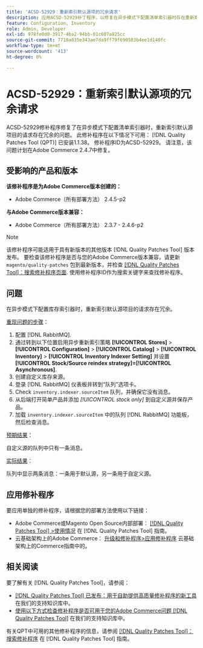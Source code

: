 ```yaml
---
title: 'ACSD-52929：重新索引默认源项的冗余请求'
description: 应用ACSD-52929补丁程序，以修复在异步模式下配置清单索引器时存在重新索引默认源项目的冗余请求的Adobe Commerce问题。
feature: Configuration, Inventory
role: Admin, Developer
exl-id: 978fe0d0-3917-4ba2-94bb-01c607a825cc
source-git-commit: 7718a835e343ae7da9ff79f690503b4ee1d140fc
workflow-type: tm+mt
source-wordcount: '413'
ht-degree: 0%

---
```


# ACSD-52929：重新索引默认源项的冗余请求

ACSD-52929修补程序修复了在异步模式下配置清单索引器时，重新索引默认源项目的请求存在冗余的问题。 此修补程序在以下情况下可用： [!DNL Quality Patches Tool (QPT)] 已安装1.1.38。 修补程序ID为ACSD-52929。 请注意，该问题计划在Adobe Commerce 2.4.7中修复。

## 受影响的产品和版本

**该修补程序是为Adobe Commerce版本创建的：**

* Adobe Commerce（所有部署方法） 2.4.5-p2

**与Adobe Commerce版本兼容：**

* Adobe Commerce（所有部署方法） 2.3.7 - 2.4.6-p2

>[!NOTE]
>
>该修补程序可能适用于具有新版本的其他版本 [!DNL Quality Patches Tool] 版本发布。 要检查该修补程序是否与您的Adobe Commerce版本兼容，请更新 `magento/quality-patches` 包到最新版本，并检查 [[!DNL Quality Patches Tool]：搜索修补程序页面](https://experienceleague.adobe.com/tools/commerce-quality-patches/index.html). 使用修补程序ID作为搜索关键字来查找修补程序。

## 问题

在异步模式下配置库存索引器时，重新索引默认源项目的请求存在冗余。

<u>重现问题的步骤</u>：

1. 配置 [!DNL RabbitMQ].
1. 通过转到以下位置启用异步重新索引策略 **[!UICONTROL Stores]** > **[!UICONTROL Configuration]** > **[!UICONTROL Catalog]** > **[!UICONTROL Inventory]** > **[!UICONTROL Inventory Indexer Setting]** 并设置 **[!UICONTROL Stock/Source reindex strategy]=[!UICONTROL Asynchronous]**.
1. 创建自定义库存来源。
1. 登录 [!DNL RabbitMQ] 仪表板并转到“队列”选项卡。
1. Check `inventory.indexer.sourceItem` 队列，并确保它没有消息。
1. 从后端打开简单产品并添加 *[!UICONTROL stock only]* 到自定义源并保存产品。
1. 加载 `inventory.indexer.sourceItem` 中的队列 [!DNL RabbitMQ] 功能板，然后检查消息。

<u>预期结果</u>：

自定义源的队列中只有一条消息。

<u>实际结果</u>：

队列中显示两条消息：一条用于默认源，另一条用于自定义源。

## 应用修补程序

要应用单独的修补程序，请根据您的部署方法使用以下链接：

* Adobe Commerce或Magento Open Source内部部署： [[!DNL Quality Patches Tool] >使用情况](https://experienceleague.adobe.com/docs/commerce-operations/tools/quality-patches-tool/usage.html) 在 [!DNL Quality Patches Tool] 指南。
* 云基础架构上的Adobe Commerce： [升级和修补程序>应用修补程序](https://experienceleague.adobe.com/docs/commerce-cloud-service/user-guide/develop/upgrade/apply-patches.html) 云基础架构上的Commerce指南中的。

## 相关阅读

要了解有关 [!DNL Quality Patches Tool]，请参阅：

* [[!DNL Quality Patches Tool] 已发布：用于自助提供高质量修补程序的新工具](/help/announcements/adobe-commerce-announcements/magento-quality-patches-released-new-tool-to-self-serve-quality-patches.md) 在我们的支持知识库中。
* [使用以下方式检查修补程序是否可用于您的Adobe Commerce问题 [!DNL Quality Patches Tool]](/help/support-tools/patches-available-in-qpt-tool/check-patch-for-magento-issue-with-magento-quality-patches.md) 在我们的支持知识库中。

有关QPT中可用的其他修补程序的信息，请参阅 [[!DNL Quality Patches Tool]：搜索修补程序](https://experienceleague.adobe.com/tools/commerce-quality-patches/index.html) 在 [!DNL Quality Patches Tool] 指南。
